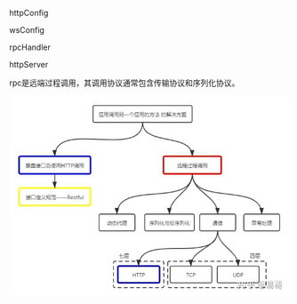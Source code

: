 httpConfig

wsConfig

rpcHandler

httpServer

rpc是远端过程调用，其调用协议通常包含传输协议和序列化协议。

![](/assets/rpc-diff-http.png)




